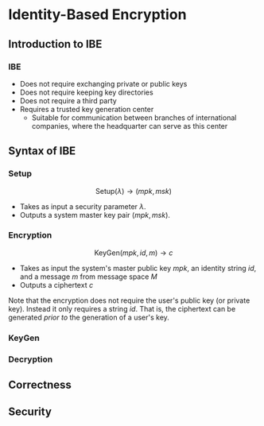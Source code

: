 # Identity-Based Encryption

## Introduction to IBE

### IBE

- Does not require exchanging private or public keys
- Does not require keeping key directories
- Does not require a third party
- Requires a trusted key generation center
  - Suitable for communication between branches of international companies, where the headquarter can serve as this center

## Syntax of IBE

### Setup

$$ \mathrm{Setup}(\lambda) \to (mpk, msk) $$

- Takes as input a security parameter $\lambda$.
- Outputs a system master key pair $(mpk, msk)$.

### Encryption

$$ \mathrm{KeyGen}(mpk, id, m) \to c $$

- Takes as input the system's master public key $mpk$, an identity string $id$, and a message $m$ from message space $M$
- Outputs a ciphertext $c$

Note that the encryption does not require the user's public key (or private key). Instead it only requires a string $id$. That is, the ciphertext can be generated *prior to* the generation of a user's key.

### KeyGen

### Decryption

## Correctness

## Security
